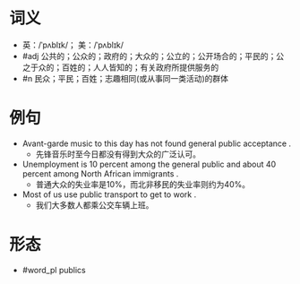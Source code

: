 # 词义
- 英：/ˈpʌblɪk/； 美：/ˈpʌblɪk/
- #adj 公共的；公众的；政府的；大众的；公立的；公开场合的；平民的；公之于众的；百姓的；人人皆知的；有关政府所提供服务的
- #n 民众；平民；百姓；志趣相同(或从事同一类活动)的群体
# 例句
- Avant-garde music to this day has not found general public acceptance .
	- 先锋音乐时至今日都没有得到大众的广泛认可。
- Unemployment is 10 percent among the general public and about 40 percent among North African immigrants .
	- 普通大众的失业率是10%，而北非移民的失业率则约为40%。
- Most of us use public transport to get to work .
	- 我们大多数人都乘公交车辆上班。
# 形态
- #word_pl publics

